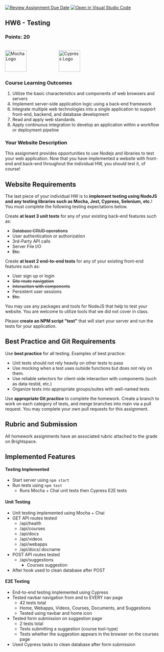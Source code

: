 [![Review Assignment Due Date](https://classroom.github.com/assets/deadline-readme-button-22041afd0340ce965d47ae6ef1cefeee28c7c493a6346c4f15d667ab976d596c.svg)](https://classroom.github.com/a/PhOr2cd3)
[![Open in Visual Studio
Code](https://classroom.github.com/assets/open-in-vscode-c66648af7eb3fe8bc4f294546bfd86ef473780cde1dea487d3c4ff354943c9ae.svg)](https://classroom.github.com/online_ide?assignment_repo_id=8359730&assignment_repo_type=AssignmentRepo)
<section>
    <h1>HW6 - Testing</h1>
    <h3>Points: 20</h3>
    <br>
    <img src="https://cdn.freebiesupply.com/logos/large/2x/mocha-1-logo-png-transparent.png" alt="Mocha Logo"
        height="70">
    <img src="https://upload.wikimedia.org/wikipedia/commons/a/a4/Cypress.png" alt="Cypress Logo"
    style="padding-left:20%"
        height="70">
    <h3>Course Learning Outcomes</h3>
    <ol style="margin: 0;">
        <li>Utilize the basic characteristics and components of web browsers and servers</li>
    </ol>
    <ol start="4" style="margin:0">
        <li>Implement server-side application logic using a back-end framework</li>
    </ol>
    <ol start="6" style="margin:0">
        <li>Integrate multiple web technologies into a single application to support front-end, backend, and database development</li>
        <li>Read and apply web standards</li>
        <li>Apply continuous integration to develop an application within a workflow or deployment pipeline</li>
    </ol>
</section>

<section>
    <h3>Your Website Description</h3>
    This assignment provides opportunities to use Nodejs and libraries to test your web application. Now that you have implemented a website with front-end and back-end throughout the individual HW, you should test it, of course!
    <h2>Website Requirements</h2>
    <p>The last piece of your individual HW
        is to <strong>implement testing using NodeJS and any testing libraries such as Mocha, Jest, Cypress, Selenium, etc.</strong>! 
        You must complete the following testing expectations below.</p>
    <p>
        Create <b>at least 3 unit tests</b> for any of your existing back-end features such as:
    </p>
    <ul>
        <s><li>Database CRUD operations</li></s>
        <li>User authentication or authorization</li>
        <li>3rd-Party API calls</li>
        <li>Server File I/O</li>
        <s><li>Etc.</li></s>
    </ul>
    <p>
        Create <b>at least 2 end-to-end tests</b> for any of your existing front-end features such as:
    </p>
    <ul>
        <li>User sign up or login</li>
        <s><li>Site route navigation</li></s>
        <s><li>Interaction with components</li></s>
        <li>Persistent user sessions</li>
        <s><li>Etc.</li></s>
    </ul>
    <p>
        You may use any packages and tools for NodeJS that help to test your website.
        You are welcome to utilize tools that we did not cover in class. 
    </p>
    <p>
        Please <b>create an NPM script "test"</b> that will start your server and run the tests for your application.
    </p>

</section>

<section>
    <h2>Best Practice and Git Requirements</h2>
    <p>Use <strong>best practice</strong> for all testing. Examples of best practice:
    </p>
    <ul>
        <li>Unit tests should not rely heavily on other tests to pass</li>
        <li>Use mocking when a test uses outside functions but does not rely on them.</li>
        <li>Use reliable selectors for client-side interaction with components (such as data-testid, etc.)</li>
        <li>Organize tests into appropriate groups/suites with well-named tests</li>
    </ul>
    <p>
        Use <strong>appropriate Git practice</strong> to complete the homework. Create a branch to work on each category of tests,
        and merge branches into main via a pull request. You may complete your own pull requests for this assignment.
    </p>
</section>

<section>
    <h2>Rubric and Submission</h2>
    <p>All homework assignments have an associated rubric attached to the grade on Brightspace.</p>
</section>

## Implemented Features

#### Testing Implemented
- Start server using `npm start`
- Run tests using `npm test`
    - Runs Mocha + Chai unit tests then Cypress E2E tests

#### Unit Testing
- Unit testing implemented using Mocha + Chai
- GET API routes tested
    - /api/health
    - /api/courses
    - /api/docs
    - /api/videos
    - /api/webapps
    - /api/docs/:docname
- POST API routes tested
    - /api/suggestions
        - Courses suggestion
- After hook used to clean database after POST

#### E2E Testing
- End-to-end testing implemented using Cypress
- Tested navbar navigation from and to EVERY nav page
    - 42 tests total
    - Home, Webapps, Videos, Courses, Documents, and Suggestions
    - Tested using navbar and home icon
- Tested form submission on suggestion page
    - 2 tests total
    - Tests submitting a suggestion (course tool-type)
    - Tests whether the suggestion appears in the browser on the courses page
- Used Cypress tasks to clean database after form submission